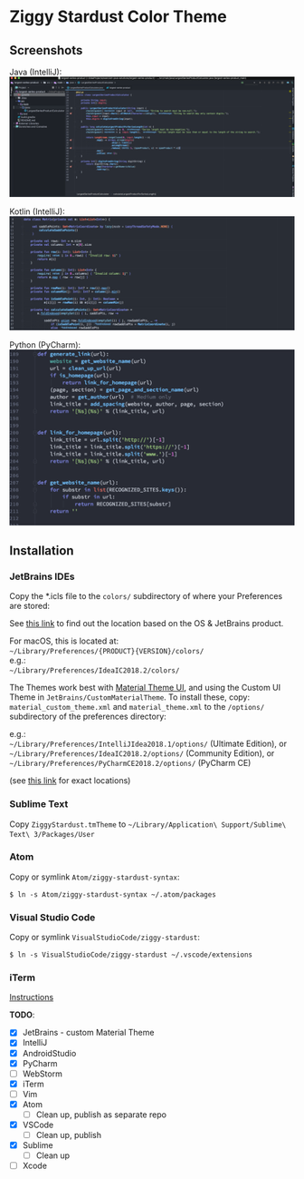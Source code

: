Ziggy Stardust Color Theme
==========================

## Screenshots

Java (IntelliJ):
![](assets/markdown-img-paste-20180423135855643.png)

Kotlin (IntelliJ):
![](assets/markdown-img-paste-20180423140316976.png)

Python (PyCharm):
![](assets/markdown-img-paste-20181002002602966.png)

## Installation  

### JetBrains IDEs  
Copy the *.icls file to the `colors/` subdirectory of where your Preferences are stored:  

See [this link](https://intellij-support.jetbrains.com/hc/en-us/articles/206544519-Directories-used-by-the-IDE-to-store-settings-caches-plugins-and-logs) to find out the location based on the OS & JetBrains product.  

For macOS, this is located at:  
`~/Library/Preferences/{PRODUCT}{VERSION}/colors/`  
e.g.:  
`~/Library/Preferences/IdeaIC2018.2/colors/`  

The Themes work best with [Material Theme UI](http://www.material-theme.com/), and using the Custom UI Theme in `JetBrains/CustomMaterialTheme`. To install these, copy: `material_custom_theme.xml` and `material_theme.xml` to the `/options/` subdirectory of the preferences directory:

e.g.:  
`~/Library/Preferences/IntelliJIdea2018.1/options/` (Ultimate Edition), or   
`~/Library/Preferences/IdeaIC2018.2/options/` (Community Edition), or  
`~/Library/Preferences/PyCharmCE2018.2/options/` (PyCharm CE)  

(see [this link](https://intellij-support.jetbrains.com/hc/en-us/articles/206544519-Directories-used-by-the-IDE-to-store-settings-caches-plugins-and-logs) for exact locations)

### Sublime Text ###
Copy `ZiggyStardust.tmTheme` to `~/Library/Application\ Support/Sublime\ Text\ 3/Packages/User`

### Atom ###
Copy or symlink `Atom/ziggy-stardust-syntax`:
```shell
$ ln -s Atom/ziggy-stardust-syntax ~/.atom/packages
```

### Visual Studio Code ###
Copy or symlink `VisualStudioCode/ziggy-stardust`:
```shell
$ ln -s VisualStudioCode/ziggy-stardust ~/.vscode/extensions
```

### iTerm ###
[Instructions](https://github.com/mbadolato/iTerm2-Color-Schemes#installation-instructions)

**TODO**:

- [x] JetBrains - custom Material Theme
- [x] IntelliJ
- [x] AndroidStudio
- [x] PyCharm
- [ ] WebStorm
- [x] iTerm
- [ ] Vim
- [x] Atom
    - [ ] Clean up, publish as separate repo
- [x] VSCode
    - [ ] Clean up, publish
- [x] Sublime
    - [ ] Clean up
- [ ] Xcode
